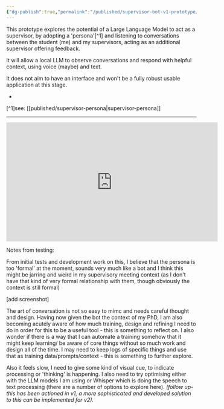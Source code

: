 ```yaml
---
{"dg-publish":true,"permalink":"/published/supervisor-bot-v1-prototype/","noteIcon":""}
---
```


This prototype explores the potential of a Large Language Model to act as a supervisor, by adopting a 'persona'[^1] and listening to conversations between the student (me) and my supervisors, acting as an additional supervisor offering feedback.  

It will allow a local LLM to observe conversations and respond with helpful context, using voice (maybe) and text.  

It does not aim to have an interface and won't be a fully robust usable application at this stage.

-

[^1]see: [[published/supervisor-persona\|supervisor-persona]]

---
<iframe width="560" height="315" src="https://www.youtube.com/embed/-u7upKWpRsI?si=94iSf2gUuIRT5POU" title="YouTube video player" frameborder="0" allow="accelerometer; autoplay; clipboard-write; encrypted-media; gyroscope; picture-in-picture; web-share" referrerpolicy="strict-origin-when-cross-origin" allowfullscreen></iframe>

Notes from testing:

From initial tests and development work on this, I believe that the persona is too 'formal' at the moment, sounds very much like a bot and I think this might be jarring and weird in my supervisory meeting context (as I don't have that kind of very formal relationship with them, though obviously the context is still formal)

[add screenshot]

 The art of conversation is not so easy to mimc and needs careful thought and design. Having now given the bot the context of my PhD, I am also becoming acutely aware of how much training, design and refining I need to do in order for this to be a useful tool - this is something to reflect on. I also wonder if there is a way that I can automate a training somehow that it might keep learning/ be aware of core things without so much work and design all of the time. I may need to keep logs of specific things and use that as training data/prompts/context - this is something to further explore.

Also it feels slow, I need to give some kind of visual cue, to indicate processing or 'thinking' is happening. I also need to try optimising either with the LLM models I am using or Whisper which is doing the speech to text processing (there are a number of options to explore here).
*(follow up- this has been actioned in v1, a more sophisticated and developed solution to this can be implemented for v2).*